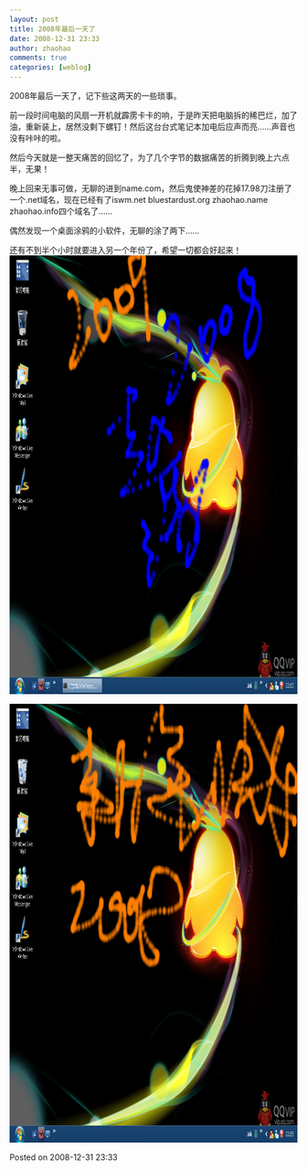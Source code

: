 ```yaml
---
layout: post
title: 2008年最后一天了
date: 2008-12-31 23:33
author: zhaohao
comments: true
categories: [weblog]
---
```

2008年最后一天了，记下些这两天的一些琐事。

前一段时间电脑的风扇一开机就霹雳卡卡的响，于是昨天把电脑拆的稀巴烂，加了油，重新装上，居然没剩下螺钉！然后这台台式笔记本加电后应声而亮……声音也没有咔咔的啦。

然后今天就是一整天痛苦的回忆了，为了几个字节的数据痛苦的折腾到晚上六点半，无果！

晚上回来无事可做，无聊的进到name.com，然后鬼使神差的花掉17.98刀注册了一个.net域名，现在已经有了iswm.net bluestardust.org zhaohao.name zhaohao.info四个域名了……

偶然发现一个桌面涂鸦的小软件，无聊的涂了两下……

还有不到半个小时就要进入另一个年份了，希望一切都会好起来！
<a href="/Resource/20081231-1-777902.png"><img src="/Resource/20081231-1-777902.png" alt="20081231-1-777902" width="1024" height="768" class="alignnone size-full wp-image-627" /></a>

<a href="/Resource/20081231-2-778614.png"><img src="/Resource/20081231-2-778614.png" alt="20081231-2-778614" width="1024" height="768" class="alignnone size-full wp-image-628" /></a>

Posted on 2008-12-31 23:33
